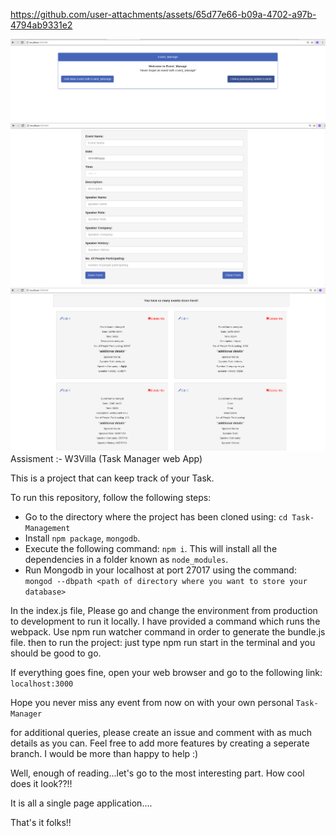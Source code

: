 

https://github.com/user-attachments/assets/65d77e66-b09a-4702-a97b-4794ab9331e2

![initial_page](sample_screenshots/initial_page.png)
![add_Event](sample_screenshots/add_Event.png)
![show_Event](sample_screenshots/show_Event.png)
Assisment :- W3Villa (Task Manager web App)

This is a project that can keep track of your Task.

To run this repository, follow the following steps:

*  Go to the directory where the project has been cloned using: `cd Task-Management`
*  Install `npm package`, `mongodb`.
*  Execute the following command: `npm i`. This will install all the dependencies in a folder known as `node_modules`.
*  Run Mongodb in your localhost at port 27017 using the command: `mongod --dbpath <path of directory where you want to store your database>`

In the index.js file, Please go and change the environment from production to development to run it locally.
I have provided a command which runs the webpack.
Use npm run watcher command in order to generate the bundle.js file. 
then to run the project: just type npm run start in the terminal and you should be good to go.

If everything goes fine, open your web browser and go to the following link: `localhost:3000`

Hope you never miss any event from now on with your own personal `Task-Manager`

for additional queries, please create an issue and comment with as much details as you can.
Feel free to add more features by creating a seperate branch. I would be more than happy to help :)

Well, enough of reading...let's go to the most interesting part. How cool does it look??!!

It is all a single page application....

That's it folks!!
